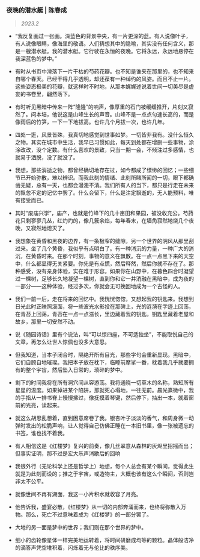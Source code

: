 ### 夜晚的潜水艇 | 陈春成 <!-- {docsify-ignore} -->

> *2023.2*

- “我反复画过一张画。深蓝色的背景中央，有一片更深的蓝。有人说像叶子，有人说像眼睛，像海里的敬语。人们猜想其中的隐喻，其实没有任何含义，那是一艘潜水艇。我的潜水艇。它行驶在永恒的夜晚。它将永远，永远地悬停在我深蓝色的梦中。”

- 有时从书页中滑落下一片干枯的芍药花瓣。也不知是谁夹在那里的，也不知来自哪个春天。已经干得几乎透明，却还葆有一种绰约的风姿。而且不止一片。这些姿态极美的花瓣，就这样时不时地，从那本娓娓述说着世间一切美尽是虚妄的书卷里，翩然落下。

- 有时听见黑暗中传来一阵“隆隆”的响声，像厚重的石门被缓缓推开，片刻又寂然了。问本培，他说这是山峰生长的声音。山峰不是一点点匀速长高的，而是像雨后的竹笋，一下一下地拔高。也许几个月拔一次，也许几年。

- 四处一逛，风景皆殊，我真切地感觉到世事如梦。一切皆非我有。没什么恒久之物。其实在城市中生活，我早已习惯如此，每天到处都在增删一些事物，涂涂改改，没个定数。有什么喜欢的景致，只当一期一会，不倾注过多感情，也就易于洒脱，没了就没了。

- 我想，那些消逝之物，都曾经确切地存在过，如今都成了缥缈的回忆；一些细节已开始弥散，难以辨识。而我此刻的情绪、此刻所睹所闻的一切，眼下都确凿无疑，总有一天，也都会漫漶不清。我们所有人的当下，都只是行走在未来的飘忽不定的记忆中罢了。什么会留下，什么是注定飘逝的，无人能预料，唯有接受而已。

- 其时“废庙兴学”，庙产，也就是竹峰下的几十亩田和果园，被没收充公。芍药花只剩寥寥几丛，红灼灼的，像几簇余焰，每年春末，在墙角寂然地烧几个夜晚，又寂然地熄灭了。

- 我想象在黄昏和黑夜的边界，有一条极窄的缝隙，另一个世界的阴风从那里刮过来。坐了几个黄昏，我似乎有点明白了。有一种消沉的力量，一种广大的消沉，在黄昏时来。在那个时刻，事物的意义在飘散。在一点一点黑下来的天空中，什么都显得无关紧要。你先是有点慌，然后释然，然后你就不存在了。那种感受，没有亲身体验，实在难于形容。如果你在山野中，在暮色四合时凝望过一棵树，足够长久地凝望一棵树，直到你和它一并消融在黑暗中，成为夜的一部分——这种体验，经过多次，你就会无可挽回地成为一个古怪的人。

- 我们一前一后，走在将来的回忆中。我恍恍惚惚，又想起我的钥匙来。我想到日光此时正映照溪面，将一些波光水影投在那碑上，光的涟漪在字迹上回荡，在青苔上回荡，青苔在一点一点滋长，里边藏着我的钥匙，钥匙里藏着老屋和故乡，那里一切安然不动。

- 说《随园诗话》里有个说法，叫“可以惊四座，不可适独坐”，不能取悦自己的文章，再怎么让世人惊佩也没多大意思。

- 但我知道，当本子闭合时，隔绝开所有目光，那些字句会重新显现。黑暗中，它们自顾自地璀璨。我把本子放在枕下，临睡前摩挲一番，枕着我几乎就要拥有的整个宇宙，然后坠入日常的，琐碎的梦中。

- 剩下的时间我将在所有洞穴间从容游荡。我将通晓一切草木的名称，熟知所有星星的温度。如果掉进某个陷阱，那就死心塌地，一往无前。晨光熹微中，我的手指从一排书脊上慢慢拂过，像抚摸着琴键，然后停下，抽出一本，就着窗前的光亮，读起来。

- 就这么胡思乱想着，直到困意席卷了我。银杏叶子淡淡的香气，和周身微一动弹时发出的松脆声响，让人觉得自己仿佛正睡在一本旧书里，像一张被遗忘的书签，谁也找不着我。

- 有人相信这是《红楼梦》复兴的前奏，像几丝翠意从森林的灰烬里招摇而出；但事实证明，那不过是宏大乐声消歇后的回响

- 我很外行（无论科学上还是哲学上）地想，每个人总会有某个瞬间，觉得此生就是为此刻而设的；推之于宇宙，或造物主，大概也该有这么个瞬间，否则岂非太不公平。

- 就像世间不再有湖面，我这一小片积水就收容了月亮。

- 他告诉我，盛宴必散，《红楼梦》从一切的内部奔涌而来，也终将弥散入万物。那么，死亡不过意味着成为《红楼梦》的一部分罢了。

- 大地的另一面是梦中的世界；我们则在那个世界的梦中。

- 细小的齿轮像星体一样完美地运转着，将时间研磨成均等的颗粒。晶体般洁净的滴答声凭空堆积着，闪烁着无与伦比的秩序美。

